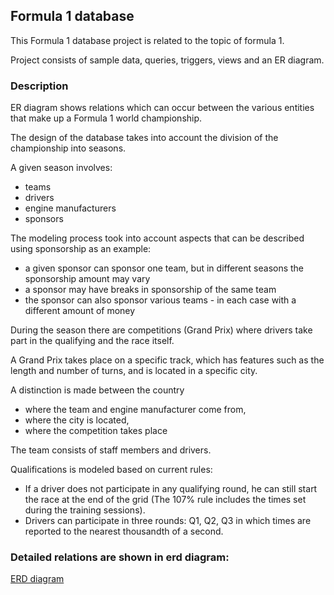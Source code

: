 
## Formula 1 database

This Formula 1 database project is related to the topic of formula 1.

Project consists of sample data, queries, triggers, views and an ER diagram.

### Description

ER diagram shows relations which can occur between the various entities that make up a Formula 1 world championship.

The design of the database takes into account the division of the championship into seasons.

A given season involves:
- teams
- drivers 
- engine manufacturers
- sponsors

The modeling process took into account aspects that can be described using sponsorship as an example:
- a given sponsor can sponsor one team, but in different seasons the sponsorship amount may vary
- a sponsor may have breaks in sponsorship of the same team
- the sponsor can also sponsor various teams - in each case with a different amount of money

During the season there are competitions (Grand Prix) where drivers take part in the qualifying and the race itself.

A Grand Prix takes place on a specific track, which has features such as the length and number of turns, and is located in a specific city.

A distinction is made between the country
- where the team and engine manufacturer come from,
- where the city is located,
- where the competition takes place

The team consists of staff members and drivers.

Qualifications is modeled based on current rules:
- If a driver does not participate in any qualifying round, he can still start the race at the end of the grid (The 107% rule includes the times set during the training sessions).
- Drivers can participate in three rounds: Q1, Q2, Q3 in which times are reported to the nearest thousandth of a second.


### Detailed relations are shown in erd diagram:
[ERD diagram](https://github.com/MarcinScieszka/formula1-database/blob/047cc451bf0e42972ff3a669679bac15280e9cc8/ERD_diagram.png)
